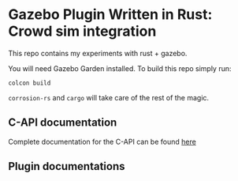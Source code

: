 # Gazebo Plugin Written in Rust: Crowd sim integration

This repo contains my experiments with rust + gazebo.

You will need Gazebo Garden installed. To build this repo simply run:
```
colcon build
```

`corrosion-rs` and `cargo` will take care of the rest of the magic.

## C-API documentation
Complete documentation for the C-API  can be found [here](rust_system/src/rust_interface.h)

## Plugin documentations
